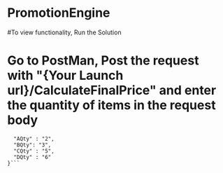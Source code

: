 # PromotionEngine
#To view functionality, Run the Solution
# Go to PostMan, Post the request with "{Your Launch url}/CalculateFinalPrice" and enter the quantity of items in the request body
```{
  "AQty" : "2",
  "BQty": "3",
  "CQty" : "5",
  "DQty" : "6"
}```
